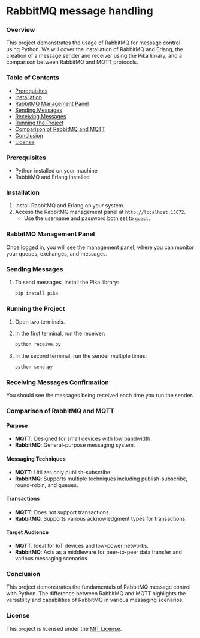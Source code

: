 # RabbitMQ message handling

### Overview

This project demonstrates the usage of RabbitMQ for message control using Python. We will cover the installation of RabbitMQ and Erlang, the creation of a message sender and receiver using the Pika library, and a comparison between RabbitMQ and MQTT protocols.

### Table of Contents

- [Prerequisites](#prerequisites)
- [Installation](#installation)
- [RabbitMQ Management Panel](#rabbitmq-management-panel)
- [Sending Messages](#sending-messages)
- [Receiving Messages](#receiving-messages)
- [Running the Project](#running-the-project)
- [Comparison of RabbitMQ and MQTT](#comparison-of-rabbitmq-and-mqtt)
- [Conclusion](#conclusion)
- [License](#license)

### Prerequisites

- Python installed on your machine
- RabbitMQ and Erlang installed

### Installation

1. Install RabbitMQ and Erlang on your system.
2. Access the RabbitMQ management panel at `http://localhost:15672`.
   - Use the username and password both set to `guest`.

### RabbitMQ Management Panel

Once logged in, you will see the management panel, where you can monitor your queues, exchanges, and messages.

### Sending Messages

1. To send messages, install the Pika library:
   ```bash
   pip install pika

### Running the Project

1. Open two terminals.

2. In the first terminal, run the receiver:

   ```bash
   python receive.py

3. In the second terminal, run the sender multiple times:

   ```bash
   python send.py

### Receiving Messages Confirmation

You should see the messages being received each time you run the sender.

### Comparison of RabbitMQ and MQTT

#### Purpose

- **MQTT**: Designed for small devices with low bandwidth.
- **RabbitMQ**: General-purpose messaging system.

#### Messaging Techniques

- **MQTT**: Utilizes only publish-subscribe.
- **RabbitMQ**: Supports multiple techniques including publish-subscribe, round-robin, and queues.

#### Transactions

- **MQTT**: Does not support transactions.
- **RabbitMQ**: Supports various acknowledgment types for transactions.

#### Target Audience

- **MQTT**: Ideal for IoT devices and low-power networks.
- **RabbitMQ**: Acts as a middleware for peer-to-peer data transfer and various messaging scenarios.

### Conclusion

This project demonstrates the fundamentals of RabbitMQ message control with Python. The difference between RabbitMQ and MQTT highlights the versatility and capabilities of RabbitMQ in various messaging scenarios.

### License

This project is licensed under the [MIT License](LICENSE).
